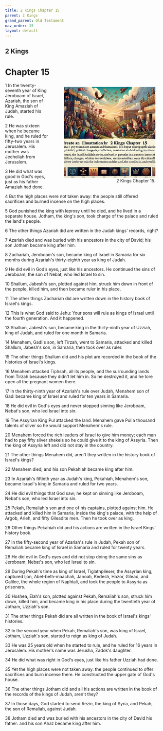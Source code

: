 ```yaml
---
title: 2 Kings Chapter 15
parent: 2 Kings
grand_parent: Old Testament
nav_order: 15
layout: default
---
```


## 2 Kings

# Chapter 15

<figure style="float: right; margin-right: 10px;">
    <img src="/assets/Image/2 Kings/500/15.jpg" alt="2 Kings Chapter 15" style="width: 300px; height: 300px; float: right;padding-left: 10px;"/>
    <figcaption style="clear: both;text-align: right;">2 Kings Chapter 15.</figcaption>
</figure>
1 In the twenty-seventh year of King Jeroboam of Israel, Azariah, the son of King Amaziah of Judah, started his rule.

2 He was sixteen when he became king, and he ruled for fifty-two years in Jerusalem. His mother was Jecholiah from Jerusalem.

3 He did what was good in God's eyes, just as his father Amaziah had done.

4 But the high places were not taken away: the people still offered sacrifices and burned incense on the high places.

5 God punished the king with leprosy until he died, and he lived in a separate house. Jotham, the king's son, took charge of the palace and ruled the land's people.

6 The other things Azariah did are written in the Judah kings' records, right?

7 Azariah died and was buried with his ancestors in the city of David; his son Jotham became king after him.

8 Zachariah, Jeroboam's son, became king of Israel in Samaria for six months during Azariah's thirty-eighth year as king of Judah.

9 He did evil in God’s eyes, just like his ancestors. He continued the sins of Jeroboam, the son of Nebat, who led Israel to sin.

10 Shallum, Jabesh's son, plotted against him, struck him down in front of the people, killed him, and then became ruler in his place.

11 The other things Zachariah did are written down in the history book of Israel's kings.

12 This is what God said to Jehu: Your sons will rule as kings of Israel until the fourth generation. And it happened.

13 Shallum, Jabesh's son, became king in the thirty-ninth year of Uzziah, king of Judah, and ruled for one month in Samaria.

14 Menahem, Gadi's son, left Tirzah, went to Samaria, attacked and killed Shallum, Jabesh's son, in Samaria, then took over as ruler.

15 The other things Shallum did and his plot are recorded in the book of the histories of Israel's kings.

16 Menahem attacked Tiphsah, all its people, and the surrounding lands from Tirzah because they didn't let him in. So he destroyed it, and he tore open all the pregnant women there.

17 In the thirty-ninth year of Azariah's rule over Judah, Menahem son of Gadi became king of Israel and ruled for ten years in Samaria.

18 He did evil in God's eyes and never stopped sinning like Jeroboam, Nebat's son, who led Israel into sin.

19 The Assyrian King Pul attacked the land. Menahem gave Pul a thousand talents of silver so he would support Menahem's rule.

20 Menahem forced the rich leaders of Israel to give him money; each man had to pay fifty silver shekels so he could give it to the king of Assyria. Then the king of Assyria left and did not stay in the country.

21 The other things Menahem did, aren't they written in the history book of Israel's kings?

22 Menahem died, and his son Pekahiah became king after him.

23 In Azariah's fiftieth year as Judah's king, Pekahiah, Menahem's son, became Israel's king in Samaria and ruled for two years.

24 He did evil things that God saw; he kept on sinning like Jeroboam, Nebat's son, who led Israel into sin.

25 Pekah, Remaliah's son and one of his captains, plotted against him. He attacked and killed him in Samaria, inside the king's palace, with the help of Argob, Arieh, and fifty Gileadite men. Then he took over as king.

26 Other things Pekahiah did and his actions are written in the Israel Kings' history book.

27 In the fifty-second year of Azariah's rule in Judah, Pekah son of Remaliah became king of Israel in Samaria and ruled for twenty years.

28 He did evil in God's eyes and did not stop doing the same sins as Jeroboam, Nebat's son, who led Israel to sin.

29 During Pekah's time as king of Israel, Tiglathpileser, the Assyrian king, captured Ijon, Abel-beth-maachah, Janoah, Kedesh, Hazor, Gilead, and Galilee, the whole region of Naphtali, and took the people to Assyria as prisoners.

30 Hoshea, Elah's son, plotted against Pekah, Remaliah's son, struck him down, killed him, and became king in his place during the twentieth year of Jotham, Uzziah's son.

31 The other things Pekah did are all written in the book of Israel's kings' histories.

32 In the second year when Pekah, Remaliah's son, was king of Israel, Jotham, Uzziah's son, started to reign as king of Judah.

33 He was 25 years old when he started to rule, and he ruled for 16 years in Jerusalem. His mother's name was Jerusha, Zadok's daughter.

34 He did what was right in God's eyes, just like his father Uzziah had done.

35 Yet the high places were not taken away: the people continued to offer sacrifices and burn incense there. He constructed the upper gate of God's house.

36 The other things Jotham did and all his actions are written in the book of the records of the kings of Judah, aren't they?

37 In those days, God started to send Rezin, the king of Syria, and Pekah, the son of Remaliah, against Judah.

38 Jotham died and was buried with his ancestors in the city of David his father: and his son Ahaz became king after him.


